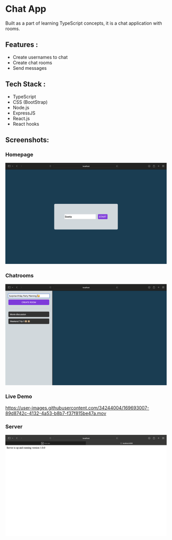 # Chat App

Built as a part of learning TypeScript concepts, it is a chat application with rooms.

## Features :
- Create usernames to chat
- Create chat rooms
- Send messages

## Tech Stack :
- TypeScript
- CSS (BootStrap)
- Node.js
- ExpressJS
- React.js
- React hooks

## Screenshots:

### Homepage

![](/Screenshots/Homepage.png)

### Chatrooms

![](/Screenshots/Chatroom.png)

### Live Demo

https://user-images.githubusercontent.com/34244004/169693007-89d8742c-4132-4a53-b8b7-f37f815be47a.mov

### Server

![](/Screenshots/Server.png)

